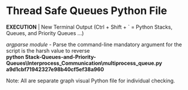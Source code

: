 # Thread Safe Queues Python File

**EXECUTION** | New Terminal Output (Ctrl + Shift + ` = Python Stacks, Queues, and Priority Queues ...) 

_argparse module_ - Parse the command-line mandatory argument for the script is the harsh value to reverse <br />
**python Stack-Queues-and-Priority-Queues\Interprocess_Communication\multiprocess_queue.py a9d1cbf71942327e98b40cf5ef38a960** <br />

Note: All are separate graph visual Python file for individual checking.